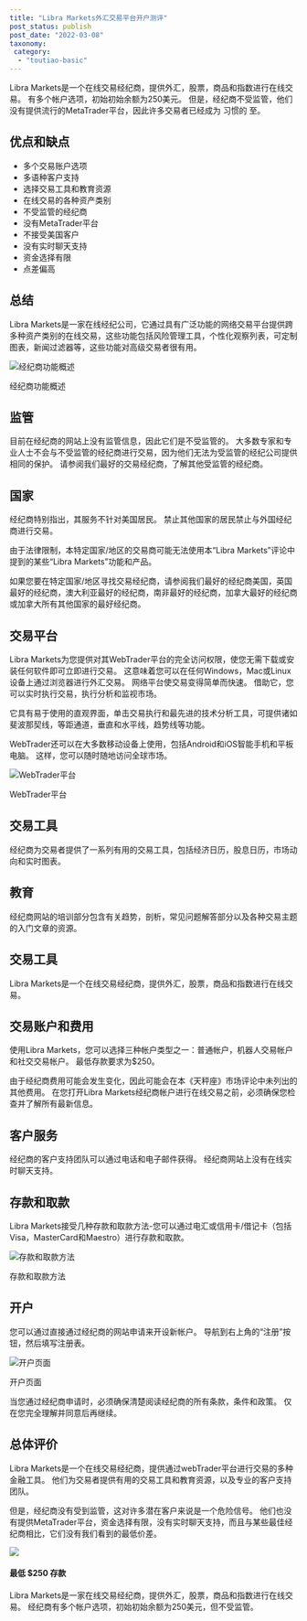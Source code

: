 ```yaml
---
title: "Libra Markets外汇交易平台开户测评"
post_status: publish
post_date: "2022-03-08"
taxonomy:
 category: 
  - "toutiao-basic"
---
```


Libra Markets是一个在线交易经纪商，提供外汇，股票，商品和指数进行在线交易。 有多个帐户选项，初始初始余额为250美元。 但是，经纪商不受监管，他们没有提供流行的MetaTrader平台，因此许多交易者已经成为 习惯的 至。

## 优点和缺点
- 多个交易账户选项
- 多语种客户支持
- 选择交易工具和教育资源
- 在线交易的各种资产类别
- 不受监管的经纪商
- 没有MetaTrader平台
- 不接受美国客户
- 没有实时聊天支持
- 资金选择有限
- 点差偏高


## 总结

Libra Markets是一家在线经纪公司，它通过具有广泛功能的网络交易平台提供跨多种资产类别的在线交易，这些功能包括风险管理工具，个性化观察列表，可定制图表，新闻过滤器等，这些功能对高级交易者很有用。

![经纪商功能概述](https://cdn.fendou.la/funstoutiao/2020/11/Libra-Markets-Review-Broker-Features-Overview.png "经纪商功能概述")

经纪商功能概述

## 监管

目前在经纪商的网站上没有监管信息，因此它们是不受监管的。 大多数专家和专业人士不会与不受监管的经纪商进行交易，因为他们无法为受监管的经纪公司提供相同的保护。 请参阅我们最好的交易经纪商，了解其他受监管的经纪商。

## 国家

经纪商特别指出，其服务不针对美国居民。 禁止其他国家的居民禁止与外国经纪商进行交易。

由于法律限制，本特定国家/地区的交易商可能无法使用本“Libra Markets”评论中提到的某些“Libra Markets”功能和产品。

如果您要在特定国家/地区寻找交易经纪商，请参阅我们最好的经纪商美国，英国最好的经纪商，澳大利亚最好的经纪商，南非最好的经纪商，加拿大最好的经纪商或加拿大所有其他国家的最好经纪商。

## 交易平台

Libra Markets为您提供对其WebTrader平台的完全访问权限，使您无需下载或安装任何软件即可立即进行交易。 这意味着您可以在任何Windows，Mac或Linux设备上通过浏览器进行外汇交易。 网络平台使交易变得简单而快速。 借助它，您可以实时执行交易，执行分析和监视市场。

它具有易于使用的直观界面，单击交易执行和最先进的技术分析工具，可提供诸如斐波那契线，等距通道，垂直和水平线，趋势线等功能。

WebTrader还可以在大多数移动设备上使用，包括Android和iOS智能手机和平板电脑。 这样，您可以随时随地访问全球市场。

![WebTrader平台](https://cdn.fendou.la/funstoutiao/2020/11/Libra-Markets-Review-WebTrader-Platform-.png "WebTrader平台")

WebTrader平台

## 交易工具

经纪商为交易者提供了一系列有用的交易工具，包括经济日历，股息日历，市场动向和实时图表。

## 教育

经纪商网站的培训部分包含有关趋势，剖析，常见问题解答部分以及各种交易主题的入门文章的资源。

## 交易工具

Libra Markets是一个在线交易经纪商，提供外汇，股票，商品和指数进行在线交易。

## 交易账户和费用

使用Libra Markets，您可以选择三种帐户类型之一：普通帐户，机器人交易帐户和社交交易帐户。 最低存款要求为$250。

由于经纪商费用可能会发生变化，因此可能会在本《天秤座》市场评论中未列出的其他费用。 在您打开Libra Markets经纪商帐户进行在线交易之前，必须确保您检查并了解所有最新信息。

## 客户服务

经纪商的客户支持团队可以通过电话和电子邮件获得。 经纪商网站上没有在线实时聊天支持。

## 存款和取款

Libra Markets接受几种存款和取款方法-您可以通过电汇或信用卡/借记卡（包括Visa，MasterCard和Maestro）进行存款和取款。

![存款和取款方法](https://cdn.fendou.la/funstoutiao/2020/11/Libra-Markets-Review-Deposit-Withdrawal-Methods.jpg "存款和取款方法")

存款和取款方法

## 开户

您可以通过直接通过经纪商的网站申请来开设新帐户。 导航到右上角的“注册”按钮，然后填写注册表。

![开户页面](https://cdn.fendou.la/funstoutiao/2020/11/Libra-Markets-Review-Account-Opening-Page-.jpg "开户页面")

开户页面

当您通过经纪商申请时，必须确保清楚阅读经纪商的所有条款，条件和政策。 仅在您完全理解并同意后再继续。

## 总体评价

Libra Markets是一个在线交易经纪商，提供通过webTrader平台进行交易的多种金融工具。 他们为交易者提供有用的交易工具和教育资源，以及专业的客户支持团队。

但是，经纪商没有受到监管，这对许多潜在客户来说是一个危险信号。 他们也没有提供MetaTrader平台，资金选择有限，没有实时聊天支持，而且与某些最佳经纪商相比，它们没有我们看到的最低价差。

![](https://cdn.fendou.la/funstoutiao/2020/11/Libra-Markets-Logo.png)

#### 最低 $250 存款

Libra Markets是一家在线交易经纪商，提供外汇，股票，商品和指数进行在线交易。 经纪商有多个帐户选项，初始初始余额为250美元，但不受监管。
